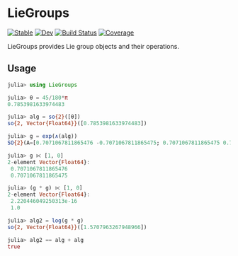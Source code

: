 # LieGroups

[![Stable](https://img.shields.io/badge/docs-stable-blue.svg)](https://yuehhua.github.io/LieGroups.jl/stable)
[![Dev](https://img.shields.io/badge/docs-dev-blue.svg)](https://yuehhua.github.io/LieGroups.jl/dev)
[![Build Status](https://github.com/yuehhua/LieGroups.jl/actions/workflows/CI.yml/badge.svg?branch=main)](https://github.com/yuehhua/LieGroups.jl/actions/workflows/CI.yml?query=branch%3Amain)
[![Coverage](https://codecov.io/gh/yuehhua/LieGroups.jl/branch/main/graph/badge.svg)](https://codecov.io/gh/yuehhua/LieGroups.jl)

LieGroups provides Lie group objects and their operations.

## Usage

```julia
julia> using LieGroups

julia> θ = 45/180*π
0.7853981633974483

julia> alg = so{2}([θ])
so{2, Vector{Float64}}([0.7853981633974483])

julia> g = exp(∧(alg))
SO{2}(A=[0.7071067811865476 -0.7071067811865475; 0.7071067811865475 0.7071067811865477])

julia> g ⋉ [1, 0]
2-element Vector{Float64}:
 0.7071067811865476
 0.7071067811865475

julia> (g * g) ⋉ [1, 0]
2-element Vector{Float64}:
 2.220446049250313e-16
 1.0

julia> alg2 = log(g * g)
so{2, Vector{Float64}}([1.5707963267948966])

julia> alg2 == alg + alg
true
```
